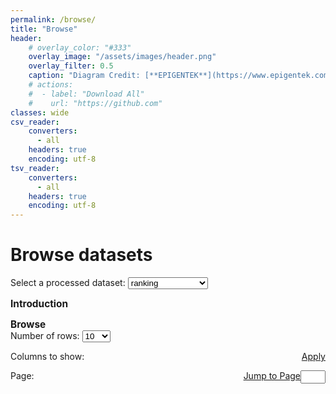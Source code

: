 ```yaml
---
permalink: /browse/
title: "Browse"
header: 
    # overlay_color: "#333"
    overlay_image: "/assets/images/header.png"
    overlay_filter: 0.5
    caption: "Diagram Credit: [**EPIGENTEK**](https://www.epigentek.com/)"
    # actions:
    #  - label: "Download All"
    #    url: "https://github.com"
classes: wide
csv_reader:
    converters:
      - all
    headers: true
    encoding: utf-8
tsv_reader:
    converters:
      - all
    headers: true
    encoding: utf-8
---
```

<style>
label.labelcheckbox {
  display: flex;
  text-indent: 15px;
  padding: 5px;
}
div.divcheckbox {
  display: inline-block;
  line-height: 0.75;
}
td {
  white-space: nowrap;
}
th {
  cursor: pointer;
}
summary {
    display: inline;
    cursor: pointer;
}
summary h2 {
    display: inline;
    font-size: 1.1em;
}
summary::-webkit-details-marker {
    display: none;
}
details[open] summary * i[class="fas fa-angle-right"] {
    transform: rotate(90deg);
}
</style>
<script src="https://ajax.googleapis.com/ajax/libs/jquery/1.10.2/jquery.min.js"></script>
<!-- change introduction according to selected -->

<script>
function UpdateDatasetIntro() {
    var table2dl = $("#dataset-select").val();
    if (table2dl === "classification") {
      $("#dataset-intro-1").html("The <em><strong>classification</strong></em> dataset includes all collected antibodies that show direct binding (or not binding) evidence to WT or mutant SARS-CoV2 spike RBD. The dataset is designed for discovery of new binding antibodies only using <em>heavy/light chain variable-domain sequences</em> of antibodies and sequence of RBD. <em>Region information</em> of sequences (a.k.a. CDR/FR) is also included for prediction.");
      $("#dataset-intro-2").html("For collected samples are mostly positive (mainly because of manual selection), antibodies showing clear binding evidence to other epitopes of spike protein (such as NTD) or even other proteins are included as well as negative samples. The dataset is split into training, validation and test sets, as shown in the <em>ds</em> column, meanwhile positive/negative samples and samples targeting variants of RBD are both evenly distributed in each set. The test set can be further split into 3 subset: unseen WT, unseen Omicron and seen Omicron, as shown in the <em>usage</em> column. 'Unseen' samples are those not seen in the training/validation sets, while 'seen' samples are the opposite.");
    } else if (table2dl === "ranking") {
      $("#dataset-intro-1").html("The <em><strong>ranking</strong></em> dataset includes all collected antibodies that have quantitative binding affinities against WT RBD. The dataset is designed for ranking of binding antibodies only using <em>heavy/light chain variable-domain sequences</em> of antibodies. <em>Region information</em> of sequences (a.k.a. CDR/FR) is also included for prediction. Additionally, binding affinities measured under various conditions are all included to increase number of samples. Specifically, the experimental methods can be BLI or SPR, as shown in the <em>evidence</em> column and forms of antibodies can be IgG or Fab, as shown in the <em>ab_type</em> column.");
      $("#dataset-intro-2").html("The dataset is split into training, validation and test sets, as shown in the <em>ds</em> column, meanwhile samples of difference scales of binding affinities (a.k.a. log<sub>10</sub> of binding affinities) are evenly distributed in each set. Split of dataset is shown in the <em>ds</em> column.");
    } else if (table2dl === "epitope prediction") {
      $("#dataset-intro-1").html("The <em><strong>epitope prediction</strong></em> dataset includes all collected antibodies that have complex structures with WT or mutant SARS-CoV2 spike RBD. The dataset is designed for prediction of epitopes (a.k.a. binding sites of RBD) only using <em>heavy/light chain variable-domain sequences</em> of antibodies and sequence of RBD. Epitopes are represented as binary vectors of length 223, indicating which residues are the binding sites of RBD, as shown in the <em>rbd_contacts</em> column. To remove redundancy, for antibodies with multiple complex structures available, only the one with most contacts to RBD is kept. <em>Region information</em> of antibody sequences (a.k.a. CDR/FR) is also included for prediction. ");
      $("#dataset-intro-2").html("The dataset is split into training, validation and test sets, as shown in the <em>ds</em> column, meanwhile samples of different epitope groups (annotated as ith key residues of each epitope group from <a href='https://www.nature.com/articles/s41586-022-04980-y'>Cao's work</a>) and samples targeting variants of RBD are both evenly distributed in each set. Split of dataset is shown in the <em>ds</em> column. The test set can be further split into 3 subset: unseen WT, unseen Omicron and seen Omicron, as shown in the <em>usage</em> column. 'Unseen' samples are those not seen in the training/validation sets, while 'seen' samples are the opposite.");
    } else {
      $("#dataset-intro-1").text("");
    }
}
$(document).ready(function(){
    UpdateDatasetIntro();
    $("#dataset-select").change(UpdateDatasetIntro);
});
</script>

<!-- load & show & update table -->
<script>
function GetDsBasename(datasetname) {
  if (datasetname === "classification") {
    var filebasename = "classification_variantrbd";
  } else if (datasetname === "ranking") {
    var filebasename = "regression_wtrbd";
  } else {
    var filebasename = "epitope_variantrbd";
  };
  return filebasename
};
function LoadDataset() {
    var datasetname = $("#dataset-select").val();
    var filebasename = GetDsBasename(datasetname);
    var result = null;
    var filepath = "../_data/datasets/" + filebasename + ".tsv";
    $("#preview-button").text("Loading...");
    $.ajax({
        url: filepath,
        type: "GET",
        async: false,
        dataType: "text",
        success: function(data) {
            data = data.replace(/\t/g, ",");
            var parsed = $.csv.toObjects(data);
            result = parsed;
        }
    }).done(function() {
        $("#preview-button").text("Apply");
    });
    return result;
}
function UpdateDatasetColumns(parsed) {
    $("#dscolumns-select").html("");
    var checkbox_idx = 1;
    $.each(parsed[0], function(key, value) {
        $("#dscolumns-select").append("<div class='divcheckbox'><label for='columns-select-box-"+checkbox_idx+"' class='labelcheckbox'><input type='checkbox' id='columns-select-box-"+checkbox_idx+"' checked />" + key + "</label></div>");
        checkbox_idx += 1;
    });
};
function UpdatePagination(parsed) {
    $("#pagination-para").html("Page: ");
    const numrows = $("#numrow-select").val();
    var numpages = Math.ceil(parsed.length / numrows);
    const shownumpages = 3;
    for (let i = 1; i <= numpages; i++) {
        $("#pagination-para").append("<a name='page-button' id='page-" + i + "' href='#browse' class='btn btn--inverse'>" + i + "</a> ");
        if ((i <= shownumpages) || (i === numpages)) {
        } else {
            $("#page-" + i).hide();
        };
        if (i === 1) {
            $("#pagination-para").append("<span id='page-sep-first'> </span>");
        } else if (i === numpages-1) {
            $("#pagination-para").append("<span id='page-sep-last'>... </span>");
        } else {
        };
    };
    $("#page-1").attr("class", "btn btn--light-outline");
};
function ChangePage(pageindex) {
    var pageindex = parseInt(pageindex);
    const shownumpages = 2;
    var numpages = $("#pagination-para a").length;
    $.each($("#pagination-para a"), function(index, element) {
        $(element).hide();
    });
    $("a[class='btn btn--light-outline']").attr("class", "btn btn--inverse");
    var firstpageindex = Math.max(1, pageindex - shownumpages);
    var lastpageindex = Math.min(pageindex + shownumpages, numpages);
    for (let i = firstpageindex; i <= lastpageindex; i++) {
        $("#page-" + i).show();
    };
    $("#page-" + pageindex).attr("class", "btn btn--light-outline");
    if (firstpageindex > 1) {
        $("#page-1").show();
    };
    if (lastpageindex < numpages) {
        $("#page-" + numpages).show();
    };
    if (firstpageindex > 2) {
        $("#page-sep-first").text("... ");
    } else {
        $("#page-sep-first").text(" ");
    };
    if (lastpageindex < numpages-1) {
        $("#page-sep-last").text("... ");
    } else {
        $("#page-sep-last").text(" ");
    };
};
function GetSelectedColumns() {
  var checkedcolumns = [];
  for (checkedinput of document.querySelectorAll("#dscolumns-select input[type='checkbox']:checked")) {
    var checkboxlabel = checkedinput.parentElement;
    checkedcolumns.push(checkboxlabel.innerText);
  };
  return checkedcolumns
};
function ShowTable(parsed, checkedcolumns, startindex=0) {
    var numrow = $("#numrow-select").val();
    var startrowindex = startindex * numrow;
    var endrowindex = (startindex + 1) * numrow;
    $("#preview-button").text("Loading...");
    $("#table-browse-header").html("");
    $("#table-browse-header").append("<tr></tr>");
    $.each(parsed[0], function(key, value) {
        var header = "<th id='tableheader-" + key + "'>" + key + "</th>"
        if (typeof checkedcolumns !== "undefined") {
            if (checkedcolumns.includes(key)) {
                $("#table-browse-header").append(header);
            };
        } else {
            $("#table-browse-header").append(header);
        };
    });
    $("#table-browse-body").html("");
    for (var i = startrowindex; i < endrowindex; i++) {
        var row_contents = "<tr>";
        $.each(parsed[i], function(key, value) {
            if (key === "ab_idx") {
                value = "<a href='../abdetail/?ab_idx=" + value + "'>" + value + "</a>";
            };
            if (typeof checkedcolumns !== "undefined") {
                if (checkedcolumns.includes(key)) {
                    $("#table-browse-body").append("<td>" + value + "</td>");
                };
            } else {
                row_contents += "<td>" + value + "</td>";
            }
        });
        row_contents += "</tr>";
        $("#table-browse-body").append(row_contents);
    };
    $("#preview-button").text("Apply");
    $("th").click(function() {
        var isTrue = String($(this).attr("asc")).toLowerCase();
        var ascending = isTrue !== "true";
        var sortedcolname = $(this).text();
        sorted = SortTable(parsed, sortedcolname, ascending);
        var sortedcolid = $(this).attr("id");
        ShowTable(sorted, checkedcolumns, startindex);
        if (ascending) {
            var icon = "<i class='fas fa-sort-up'>";
        } else {
            var icon = "<i class='fas fa-sort-down'>";
        }
        $("#"+sortedcolid).html(icon + sortedcolname + "</i>");
        $("#"+sortedcolid).attr({"asc": ascending});
    });
};
function comparer(index) {
    return function(a, b) {
        var valA = a[index], valB = b[index];
        return $.isNumeric(valA) && $.isNumeric(valB) ? valA - valB : valA.toString().localeCompare(valB)
    }
};
function SortTable(parsed, index, asc=true) {
    var sorted = parsed.sort(comparer(index));
    if (!asc) {
        sorted.reverse();
    };
    return sorted
}
$(document).ready(function(){
    var parsed = LoadDataset();
    UpdateDatasetColumns(parsed);
    UpdatePagination(parsed);
    ShowTable(parsed);
    $("#tableheader-ab_idx").click();
    $("a[name='page-button']").click(function() {
        var pageindex = $(this).text();
        ChangePage(pageindex);
        ShowTable(parsed, GetSelectedColumns(), pageindex-1);
    });
    $("#dataset-select").change(function() {
        parsed = LoadDataset();
        UpdateDatasetColumns(parsed);
        UpdatePagination(parsed);
        ShowTable(parsed);
        $("a[name='page-button']").click(function() {
            var pageindex = $(this).text();
            ChangePage(pageindex);
            ShowTable(parsed, GetSelectedColumns(), pageindex-1);
        });
    });
    $("#dscolumns-select").ready(function() {
        $("#preview-button").click(function() {
            var checkedcolumns = GetSelectedColumns();
            UpdatePagination(parsed);
            ShowTable(parsed, checkedcolumns);
        });
    });
    $("#page-select").click(function() {
        var pageindex = $("#page-input").val();
        if ((pageindex >= 1) && (pageindex <= $("#pagination-para a").length)) {
            $("#page-"+pageindex).click();        
        } else if (pageindex === "") {
        } else {
            alert("Invalid page number.");
        }
    });
});
</script>

<h1 id="header-browse-datasets">Browse datasets</h1>
<p>Select a processed dataset:
<select name="dataset2dl" id="dataset-select">
  <option value="classification">classification</option>
  <option value="ranking" selected>ranking</option>
  <option value="epitope prediction">epitope prediction</option>
</select></p>

<details open><summary>
<h2 id="header-introduction">Introduction  <i class="fas fa-angle-right"></i></h2></summary>
<p id="dataset-intro-1"></p>
<p id="dataset-intro-2"></p>
</details>

<details open><summary>
<h2 id="header-browse">Browse  <i class="fas fa-angle-right"></i></h2></summary>
<div>Number of rows: 
<select name="preview-numrow" id="numrow-select">
  <option value="10" selected>10</option>
  <option value="50">50</option>
  <option value="100">100</option>
</select></div>
<p><span>Columns to show:  </span><span style="float: right"><a href="#browse" class="btn btn--primary" id="preview-button">Apply</a></span></p>
<form id="dscolumns-select"></form>
<div><span id="pagination-para" style="float: left">Page: </span><span style="float: right"><label for="page-input" style="display: flex"><a id="page-select" href="#browse" class="btn btn--primary">Jump to Page</a><input type="number" id="page-input" maxlength="4" style="width: 3em" min="1"></label></span></div><br>
<p class="text-center"><table id="table-browse">
<thead id="table-browse-header"></thead>
<tbody id="table-browse-body"></tbody>
</table></p>
</details>

